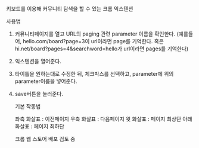 키보드를 이용해 커뮤니티 탐색을 할 수 있는 크롬 익스텐션

사용법

1. 커뮤니티페이지를 열고 URL의 paging 관련 parameter 이름을 확인한다.
(예를들어, hello.com/board?page=3이 url이라면 page를 기억한다.
혹은 hi.net/board?pages=4&searchword=hello가 url이라면 pages를 기억한다)
2. 익스텐션을 열어준다.
3. 타이틀을 원하는대로 수정한 뒤, 체크박스를 선택하고, parameter에 위의 parameter이름을 넣어준다.
4. save버튼을 눌러준다.

   기본 작동법

   좌측 화살표 : 이전페이지
   우측 화살표 : 다음페이지
   윗 화살표 : 페이지 최상단
   아래 화살표 : 페이지 최하단

   크롬 웹 스토어 배포 검토 중
